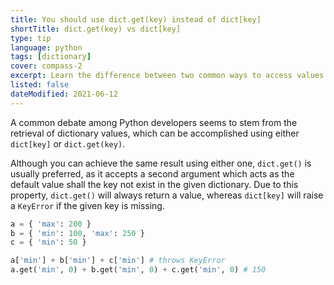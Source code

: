 ```yaml
---
title: You should use dict.get(key) instead of dict[key]
shortTitle: dict.get(key) vs dict[key]
type: tip
language: python
tags: [dictionary]
cover: compass-2
excerpt: Learn the difference between two common ways to access values in Python dictionaries and level up your code today.
listed: false
dateModified: 2021-06-12
---
```


A common debate among Python developers seems to stem from the retrieval of dictionary values, which can be accomplished using either `dict[key]` or `dict.get(key)`.

Although you can achieve the same result using either one, `dict.get()` is usually preferred, as it accepts a second argument which acts as the default value shall the key not exist in the given dictionary. Due to this property, `dict.get()` will always return a value, whereas `dict[key]` will raise a `KeyError` if the given key is missing.

```py
a = { 'max': 200 }
b = { 'min': 100, 'max': 250 }
c = { 'min': 50 }

a['min'] + b['min'] + c['min'] # throws KeyError
a.get('min', 0) + b.get('min', 0) + c.get('min', 0) # 150
```
